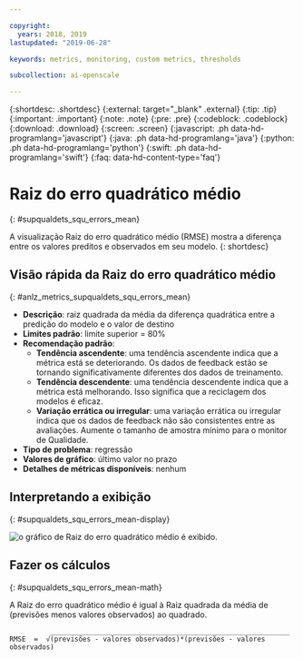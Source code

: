 ```yaml
---

copyright:
  years: 2018, 2019
lastupdated: "2019-06-28"

keywords: metrics, monitoring, custom metrics, thresholds

subcollection: ai-openscale

---
```


{:shortdesc: .shortdesc}
{:external: target="_blank" .external}
{:tip: .tip}
{:important: .important}
{:note: .note}
{:pre: .pre}
{:codeblock: .codeblock}
{:download: .download}
{:screen: .screen}
{:javascript: .ph data-hd-programlang='javascript'}
{:java: .ph data-hd-programlang='java'}
{:python: .ph data-hd-programlang='python'}
{:swift: .ph data-hd-programlang='swift'}
{:faq: data-hd-content-type='faq'}

# Raiz do erro quadrático médio
{: #supqualdets_squ_errors_mean}

A visualização Raiz do erro quadrático médio (RMSE) mostra a diferença entre os valores preditos e observados em seu modelo.
{: shortdesc}

## Visão rápida da Raiz do erro quadrático médio
{: #anlz_metrics_supqualdets_squ_errors_mean}

- **Descrição**: raiz quadrada da média da diferença quadrática entre a predição do modelo e o valor de destino
- **Limites padrão**: limite superior = 80%
- **Recomendação padrão**:
   - **Tendência ascendente**: uma tendência ascendente indica que a métrica está se deteriorando. Os dados de feedback estão se tornando significativamente diferentes dos dados de treinamento.
   - **Tendência descendente**: uma tendência descendente indica que a métrica está melhorando. Isso significa que a reciclagem dos modelos é eficaz.
   - **Variação errática ou irregular**: uma variação errática ou irregular indica que os dados de feedback não são consistentes entre as avaliações. Aumente o tamanho de amostra mínimo para o monitor de Qualidade.
- **Tipo de problema**: regressão
- **Valores de gráfico**: último valor no prazo
- **Detalhes de métricas disponíveis**: nenhum

## Interpretando a exibição
{: #supqualdets_squ_errors_mean-display}

![o gráfico de Raiz do erro quadrático médio é exibido.](images/xxxx.png)

## Fazer os cálculos
{: #supqualdets_squ_errors_mean-math}

A Raiz do erro quadrático médio é igual à Raiz quadrada da média de (previsões menos valores observados) ao quadrado.

```
          ___________________________________________________________
RMSE  =  √(previsões - valores observados)*(previsões - valores observados)
```
